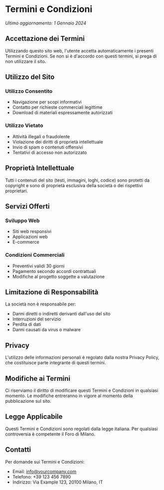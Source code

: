 # Termini e Condizioni

*Ultimo aggiornamento: 1 Gennaio 2024*

## Accettazione dei Termini

Utilizzando questo sito web, l'utente accetta automaticamente i presenti Termini e Condizioni. Se non si è d'accordo con questi termini, si prega di non utilizzare il sito.

## Utilizzo del Sito

### Utilizzo Consentito
- Navigazione per scopi informativi
- Contatto per richieste commerciali legittime
- Download di materiali espressamente autorizzati

### Utilizzo Vietato
- Attività illegali o fraudolente
- Violazione dei diritti di proprietà intellettuale
- Invio di spam o contenuti offensivi
- Tentativi di accesso non autorizzato

## Proprietà Intellettuale

Tutti i contenuti del sito (testi, immagini, loghi, codice) sono protetti da copyright e sono di proprietà esclusiva della società o dei rispettivi proprietari.

## Servizi Offerti

### Sviluppo Web
- Siti web responsivi
- Applicazioni web
- E-commerce

### Condizioni Commerciali
- Preventivi validi 30 giorni
- Pagamento secondo accordi contrattuali
- Modifiche al progetto soggette a valutazione

## Limitazione di Responsabilità

La società non è responsabile per:
- Danni diretti o indiretti derivanti dall'uso del sito
- Interruzioni del servizio
- Perdita di dati
- Danni causati da virus o malware

## Privacy

L'utilizzo delle informazioni personali è regolato dalla nostra Privacy Policy, che costituisce parte integrante di questi termini.

## Modifiche ai Termini

Ci riserviamo il diritto di modificare questi Termini e Condizioni in qualsiasi momento. Le modifiche entreranno in vigore al momento della pubblicazione sul sito.

## Legge Applicabile

Questi Termini e Condizioni sono regolati dalla legge italiana. Per qualsiasi controversia è competente il Foro di Milano.

## Contatti

Per domande sui Termini e Condizioni:
- Email: info@yourcompany.com
- Telefono: +39 123 456 7890
- Indirizzo: Via Example 123, 20100 Milano, IT